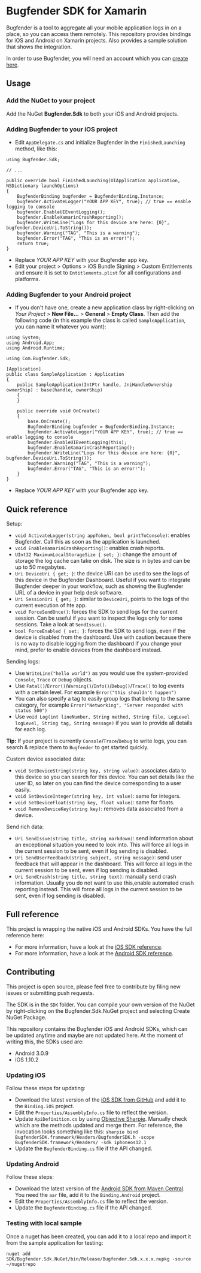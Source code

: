 # Bugfender SDK for Xamarin

Bugfender is a tool to aggregate all your mobile application logs in on a place, so you can access them remotely. This repository provides bindings for iOS and Android on Xamarin projects. Also provides a sample solution that shows the integration.

In order to use Bugfender, you will need an account which you can [create here](https://bugfender.com).

## Usage

### Add the NuGet to your project

Add the NuGet **Bugfender.Sdk** to both your iOS and Android projects.

### Adding Bugfender to your iOS project

* Edit `AppDelegate.cs` and initialize Bugfender in the `FinishedLaunching` method, like this:

```
using Bugfender.Sdk;

// ...

public override bool FinishedLaunching(UIApplication application, NSDictionary launchOptions)
{
	BugfenderBinding bugfender = BugfenderBinding.Instance;
	bugfender.ActivateLogger("YOUR APP KEY", true); // true == enable logging to console
	bugfender.EnableUIEventLogging();
	bugfender.EnableXamarinCrashReporting();
	bugfender.WriteLine("Logs for this device are here: {0}", bugfender.DeviceUri.ToString());
	bugfender.Warning("TAG", "This is a warning");
	bugfender.Error("TAG", "This is an error!");
	return true;
}
```

* Replace *YOUR APP KEY* with your Bugfender app key.
* Edit your project > Options > iOS Bundle Signing > Custom Entitlements and ensure it is set to `Entitlements.plist` for all configurations and platforms.

### Adding Bugfender to your Android project

* If you don't have one, create a new application class by right-clicking on *Your Project* > **New File...** > **General** > **Empty Class**. Then add the following code (in this example the class is called `SampleApplication`, you can name it whatever you want):

```
using System;
using Android.App;
using Android.Runtime;

using Com.Bugfender.Sdk;

[Application]
public class SampleApplication : Application
{
    public SampleApplication(IntPtr handle, JniHandleOwnership ownerShip) : base(handle, ownerShip)
    {
    }

	public override void OnCreate()
	{
		base.OnCreate();
		BugfenderBinding bugfender = BugfenderBinding.Instance;
		bugfender.ActivateLogger("YOUR APP KEY", true); // true == enable logging to console
		bugfender.EnableUIEventLogging(this);
        bugfender.EnableXamarinCrashReporting();
		bugfender.WriteLine("Logs for this device are here: {0}", bugfender.DeviceUri.ToString());
		bugfender.Warning("TAG", "This is a warning");
		bugfender.Error("TAG", "This is an error!");
	}
}
```
* Replace *YOUR APP KEY* with your Bugfender app key.

## Quick reference

Setup:

 * `void ActivateLogger(string appToken, bool printToConsole)`: enables Bugfender. Call this as soon as the application is launched.
 * `void EnableXamarinCrashReporting()`: enables crash reports.
 * `UInt32 MaximumLocalStorageSize { set; }`: change the amount of storage the log cache can take on disk. The size is in bytes and can be up to 50 megabytes.
 * `Uri DeviceUri { get; }`: the device URI can be used to see the logs of this device in the Bugfender Dashboard. Useful if you want to integrate Bugfender deeper in your workflow, such as showing the Bugfender URL of a device in your help desk software.
 * `Uri SessionUri { get; }`: similar to `DeviceUri`, points to the logs of the current execution of hte app.
 * `void ForceSendOnce()`: forces the SDK to send logs for the current session. Can be useful if you want to inspect the logs only for some sessions. Take a look at `SendIssue()`.
 * `bool ForceEnabled { set; }`: forces the SDK to send logs, even if the device is disabled from the dashboard. Use with caution because there is no way to disable logging from the dashboard if you change your mind, prefer to enable devices from the dashboard instead.

Sending logs:

 * Use `WriteLine("hello world")` as you would use the system-provided `Console`, `Trace` or `Debug` objects.
 * Use `Fatal()`/`Error()`/`Warning()`/`Info()`/`Debug()`/`Trace()` to log events with a certain level. For example `Error("this shouldn't happen")`
 * You can also specify a tag to easily group logs that belong to the same category, for example `Error("Networking", "Server responded with status 500")`
 * Use `void Log(int lineNumber, String method, String file, LogLevel logLevel, String tag, String message)` if you wan to provide all details for each log.

**Tip:** If your project is currently `Console`/`Trace`/`Debug` to write logs, you can search & replace them to `Bugfender` to get started quickly.

 Custom device associated data:
 * `void SetDeviceString(string key, string value)`: associates data to this device so you can search for this device. You can set details like the user ID, so later on you can find the device corresponding to a user easily.
 * `void SetDeviceInteger(string key, int value)`: same for integers.
 * `void SetDeviceFloat(string key, float value)`: same for floats.
 * `void RemoveDeviceKey(string key)`: removes data associated from a device.

 Send rich data:

 * `Uri SendIssue(string title, string markdown)`: send information about an exceptional situation you need to look into. This will force all logs in the current session to be sent, even if log sending is disabled.
 * `Uri SendUserFeedback(string subject, string message)`: send user feedback that will appear in the dashboard. This will force all logs in the current session to be sent, even if log sending is disabled.
 * `Uri SendCrash(string title, string text)`: manually send crash information. Usually you do not want to use this,enable automated crash reporting instead. This will force all logs in the current session to be sent, even if log sending is disabled.

## Full reference

This project is wrapping the native iOS and Android SDKs. You have the full reference here:

* For more information, have a look at the [iOS SDK reference](https://bugfender.github.io/BugfenderSDK-iOS/).
* For more information, have a look at the [Android SDK reference](http://www.javadoc.io/doc/com.bugfender.sdk/android).

## Contributing

This project is open source, please feel free to contribute by filing new issues or submitting push requests.

The SDK is in the `SDK` folder. You can compile your own version of the NuGet by right-clicking on the Bugfender.Sdk.NuGet project and selecting Create NuGet Package.

This repository contains the Bugfender iOS and Android SDKs, which can be updated anytime and maybe are not updated here. At the moment of writing this, the SDKs used are:

* Android 3.0.9
* iOS 1.10.2

### Updating iOS

Follow these steps for updating:

* Download the latest version of the [iOS SDK from GitHub](https://github.com/bugfender/BugfenderSDK-iOS) and add it to the `Binding.iOS` project.
* Edit the `Properties/AssemblyInfo.cs` file to reflect the version.
* Update `ApiDefinition.cs` by using [Objective Sharpie](https://developer.xamarin.com/guides/cross-platform/macios/binding/objective-sharpie/). Manually check which are the methods updated and merge them. For reference, the invocation looks something like this: `sharpie bind BugfenderSDK.framework/Headers/BugfenderSDK.h -scope BugfenderSDK.framework/Headers/ -sdk iphoneos12.1`
* Update the `BugfenderBinding.cs` file if the API changed.

### Updating Android

Follow these steps:

* Download the latest version of the [Android SDK from Maven Central](http://search.maven.org/#search%7Cga%7C1%7Cbugfender). You need the `aar` file, add it to the `Binding.Android` project.
* Edit the `Properties/AssemblyInfo.cs` file to reflect the version.
* Update the `BugfenderBinding.cs` file if the API changed.

### Testing with local sample

Once a nuget has been created, you can add it to a local repo and import it from the sample application for testing:

    nuget add SDK/Bugfender.Sdk.NuGet/bin/Release/Bugfender.Sdk.x.x.x.nupkg -source ~/nugetrepo
